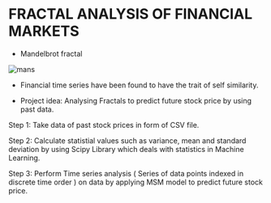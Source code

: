 # FRACTAL ANALYSIS OF FINANCIAL MARKETS

- Mandelbrot fractal

![mans](https://user-images.githubusercontent.com/71040750/175869719-364b276a-2637-4f5f-9758-a1a131a55251.jpg)

- Financial time series have been found to have the trait of self similarity.

- Project idea: Analysing Fractals to predict future stock price by using past data.

Step 1: Take data of past stock prices in form of CSV file.

Step 2: Calculate statistial values such as variance, mean and standard deviation by using Scipy Library which deals with statistics in Machine Learning.

Step 3: Perform Time series analysis ( Series of data points indexed in discrete time order ) on data by applying MSM model to predict future stock price.
